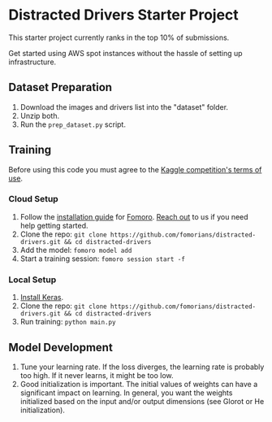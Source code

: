 # Distracted Drivers Starter Project

This starter project currently ranks in the top 10% of submissions.

Get started using AWS spot instances without the hassle of setting up infrastructure.

## Dataset Preparation

1. Download the images and drivers list into the "dataset" folder.
2. Unzip both.
3. Run the `prep_dataset.py` script.

## Training

Before using this code you must agree to the [Kaggle competition's terms of use](https://www.kaggle.com/c/state-farm-distracted-driver-detection).

### Cloud Setup

1. Follow the [installation guide](https://fomoro.gitbooks.io/guide/content/installation.html) for [Fomoro](https://fomoro.com). [Reach out](mailto:team@fomoro.com) to us if you need help getting started.
2. Clone the repo: `git clone https://github.com/fomorians/distracted-drivers.git && cd distracted-drivers`
3. Add the model: `fomoro model add`
4. Start a training session: `fomoro session start -f`

### Local Setup

1. [Install Keras](http://keras.io/#installation).
2. Clone the repo: `git clone https://github.com/fomorians/distracted-drivers.git && cd distracted-drivers`
3. Run training: `python main.py`

## Model Development

1. Tune your learning rate. If the loss diverges, the learning rate is probably too high. If it never learns, it might be too low.
2. Good initialization is important. The initial values of weights can have a significant impact on learning. In general, you want the weights initialized based on the input and/or output dimensions (see Glorot or He initialization).

